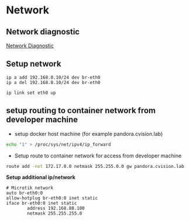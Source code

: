 # Network 

## Network diagnostic

[Network Diagnostic](netdiag.md)

## Setup network

```
ip a add 192.168.0.10/24 dev br-eth0
ip a del 192.168.0.10/24 dev br-eth0
```

```
ip link set eth0 up
```

## setup routing to container network from developer machine

* setup docker host machine (for example pandora.cvision.lab)

```bash
echo "1" > /proc/sys/net/ipv4/ip_forward
```

* Setup route to container network for access from developer machine

```bash
route add -net 172.17.0.0 netmask 255.255.0.0 gw pandora.cvision.lab
```

**Setup additional ip/network**

```
# Microtik network
auto br-eth0:0
allow-hotplug br-eth0:0 inet static
iface br-eth0:0 inet static
        address 192.168.88.100
        netmask 255.255.255.0
```
